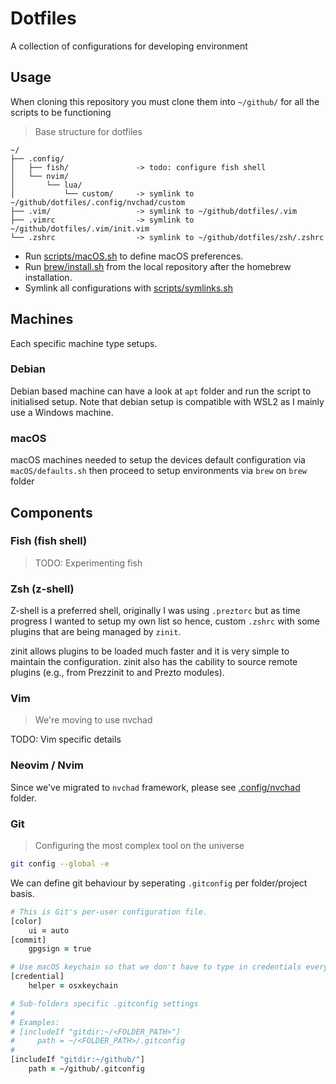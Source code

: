 # Dotfiles

A collection of configurations for developing environment

## Usage

When cloning this repository you must clone them into `~/github/` for all the scripts to be functioning

> Base structure for dotfiles

```text
~/
├── .config/
│   ├── fish/               -> todo: configure fish shell
│   └── nvim/
│       └── lua/
│           └── custom/     -> symlink to ~/github/dotfiles/.config/nvchad/custom
├── .vim/                   -> symlink to ~/github/dotfiles/.vim
├── .vimrc                  -> symlink to ~/github/dotfiles/.vim/init.vim
└── .zshrc                  -> symlink to ~/github/dotfiles/zsh/.zshrc
```


- Run [scripts/macOS.sh](./scripts/macOS.sh) to define macOS preferences.
- Run [brew/install.sh](./brew/install.sh) from the local repository after the homebrew installation.
- Symlink all configurations with [scripts/symlinks.sh](./scripts/symlinks.sh)

## Machines

Each specific machine type setups.

### Debian

Debian based machine can have a look at `apt` folder and run the script to initialised setup. Note that debian setup is compatible with WSL2 as I mainly use a Windows machine.

### macOS

macOS machines needed to setup the devices default configuration via `macOS/defaults.sh` then proceed to setup environments via `brew` on `brew` folder

## Components

### Fish (fish shell)

> TODO: Experimenting fish

### Zsh (z-shell)

Z-shell is a preferred shell, originally I was using `.preztorc` but as time progress I wanted to setup my own list so hence, custom `.zshrc` with some plugins that are being managed by `zinit`.

zinit allows plugins to be loaded much faster and it is very simple to maintain the configuration. zinit also has the cability to source remote plugins (e.g., from Prezzinit to and Prezto modules).

### Vim

> We're moving to use nvchad

TODO: Vim specific details

### Neovim / Nvim

Since we've migrated to `nvchad` framework, please see [.config/nvchad](.config/nvchad) folder.

### Git

> Configuring the most complex tool on the universe

```zsh
git config --global -e
```

We can define git behaviour by seperating `.gitconfig` per folder/project basis.

```zsh
# This is Git's per-user configuration file.
[color]
    ui = auto
[commit]
    gpgsign = true

# Use macOS keychain so that we don't have to type in credentials every now and then
[credential]
    helper = osxkeychain

# Sub-folders specific .gitconfig settings
#
# Examples:
# [includeIf "gitdir:~/<FOLDER_PATH>"]
#     path = ~/<FOLDER_PATH>/.gitconfig
#
[includeIf "gitdir:~/github/"]
    path = ~/github/.gitconfig
```
